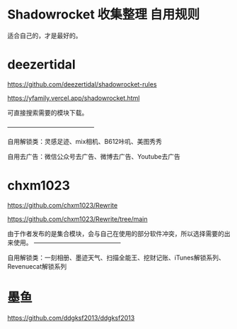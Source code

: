 # Shadowrocket 收集整理 自用规则
适合自己的，才是最好的。
# deezertidal
https://github.com/deezertidal/shadowrocket-rules

https://yfamily.vercel.app/shadowrocket.html

可直接搜索需要的模块下载。

——————————————

自用解锁类：灵感足迹、mix相机、B612咔叽、美图秀秀

自用去广告：微信公众号去广告、微博去广告、Youtube去广告
# chxm1023
https://github.com/chxm1023/Rewrite

https://github.com/chxm1023/Rewrite/tree/main

由于作者发布的是集合模块，会与自己在使用的部分软件冲突，所以选择需要的出来使用。
——————————————

自用解锁类：一刻相册、墨迹天气、扫描全能王、挖财记账、iTunes解锁系列、Revenuecat解锁系列

# 墨鱼
https://github.com/ddgksf2013/ddgksf2013
